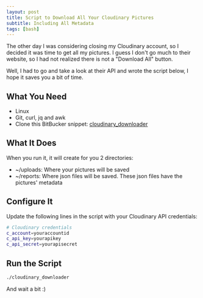 ```yaml
---
layout: post
title: Script to Download All Your Cloudinary Pictures
subtitle: Including All Metadata
tags: [bash]
---
```


The other day I was considering closing my Cloudinary account, so I decided it was time to get all my pictures. I guess I don't go much to their website, so I had not realized there is not a "Download All" button.

Well, I had to go and take a look at their API and wrote the script below, I hope it saves you a bit of time.

## What You Need

* Linux
* Git, curl, jq and awk
* Clone this BitBucker snippet: [cloudinary_downloader](https://bitbucket.org/snippets/jriano/4eboRR/cloudinary-downloader)

## What It Does

When you run it, it will create for you 2 directories:

* ~/uploads: Where your pictures will be saved
* ~/reports: Where json files will be saved. These json files have the pictures' metadata

## Configure It

Update the following lines in the script with your Cloudinary API credentials:

```bash
# Cloudinary credentials
c_account=youraccountid
c_api_key=yourapikey
c_api_secret=yourapisecret
```

## Run the Script

```bash
./cloudinary_downloader
```

And wait a bit :)